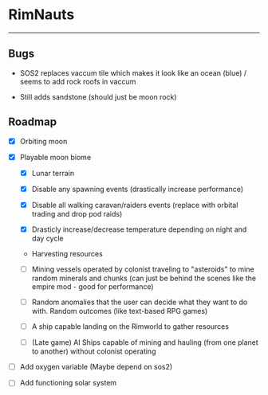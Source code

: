 # RimNauts

---

## Bugs

- SOS2 replaces vaccum tile which makes it look like an ocean (blue) / seems to add rock roofs in vaccum

- Still adds sandstone (should just be moon rock)

## Roadmap

- [x] Orbiting moon

- [x] Playable moon biome

  - [x] Lunar terrain

  - [x] Disable any spawning events (drastically increase performance)

  - [x] Disable all walking caravan/raiders events (replace with orbital trading and drop pod raids)

  - [x] Drasticly increase/decrease temperature depending on night and day cycle

  - Harvesting resources

   - [ ] Mining vessels operated by colonist traveling to "asteroids" to mine random minerals and chunks (can just be behind the scenes like the empire mod - good for performance)

   - [ ] Random anomalies that the user can decide what they want to do with. Random outcomes (like text-based RPG games)

   - [ ] A ship capable landing on the Rimworld to gather resources

   - [ ] (Late game) AI Ships capable of mining and hauling (from one planet to another) without colonist operating

- [ ] Add oxygen variable (Maybe depend on sos2)

- [ ] Add functioning solar system
